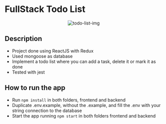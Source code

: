 # FullStack Todo List

<p align="center">
    <img src="https://trello-attachments.s3.amazonaws.com/60b491868ec961305b7e731f/972x525/294b77d9c91e4f470e7f8851c7776e37/todolist.PNG.png" alt="todo-list-img">
</p>

## Description
- Project done using ReactJS with Redux
- Used mongoose as database
- Implement a todo list where you can add a task, delete it or mark it as done
- Tested with jest

## How to run the app
- Run `npm install` in both folders, frontend and backend
- Duplicate .env.example, without the .example, and fill the .env with your string connection to the database
- Start the app running `npm start` in both folders frontend and backend